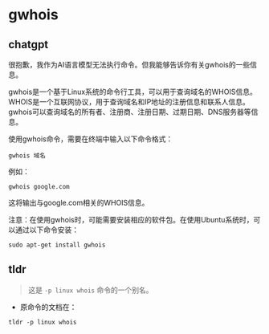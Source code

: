 # gwhois 
## chatgpt 
很抱歉，我作为AI语言模型无法执行命令。但我能够告诉你有关gwhois的一些信息。

gwhois是一个基于Linux系统的命令行工具，可以用于查询域名的WHOIS信息。WHOIS是一个互联网协议，用于查询域名和IP地址的注册信息和联系人信息。gwhois可以查询域名的所有者、注册商、注册日期、过期日期、DNS服务器等信息。

使用gwhois命令，需要在终端中输入以下命令格式：

``` 
gwhois 域名
```

例如：

```
gwhois google.com
```

这将输出与google.com相关的WHOIS信息。

注意：在使用gwhois时，可能需要安装相应的软件包。在使用Ubuntu系统时，可以通过以下命令安装：

```
sudo apt-get install gwhois
``` 

## tldr 
 
> 这是 `-p linux whois` 命令的一个别名。

- 原命令的文档在：

`tldr -p linux whois`
